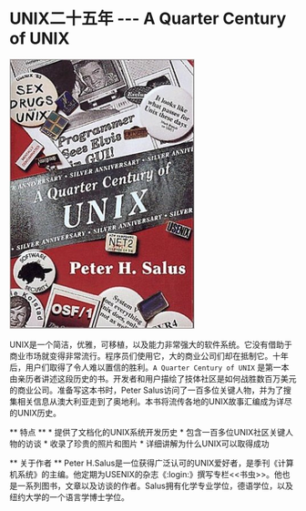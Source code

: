 # UNIX二十五年 --- A Quarter Century of UNIX




![cover](/assets/cover.jpg)

UNIX是一个简洁，优雅，可移植，以及能力非常强大的软件系统。它没有借助于商业市场就变得非常流行。程序员们使用它，大的商业公司们却在抵制它。十年后，用户们取得了令人难以置信的胜利。`A Quarter Century of UNIX` 是第一本由亲历者讲述这段历史的书。开发者和用户描绘了技体社区是如何战胜数百万美元的商业公司。准备写这本书时，Peter Salus访问了一百多位关键人物，并为了搜集相关信息从澳大利亚走到了奥地利。本书将流传各地的UNIX故事汇编成为详尽的UNIX历史。

** 特点 **
    * 提供了文档化的UNIX系统开发历史
    * 包含一百多位UNIX社区关键人物的访谈
    * 收录了珍贵的照片和图片
    * 详细讲解为什么UNIX可以取得成功

** 关于作者 **
Peter H.Salus是一位获得广泛认可的UNIX爱好者，是季刊《计算机系统》的主编。他定期为USENIX的杂志《:login:》撰写专栏<<书虫>>。他也是一系列图书，文章以及访谈的作者。Salus拥有化学专业学位，德语学位，以及纽约大学的一个语言学博士学位。
